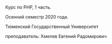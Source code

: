 Курс по PHP, 1 часть.

Осенний семестр 2020 года.

Тюменский Государственный Университет

преподаватель: Хмелев Евгений Радомирович
